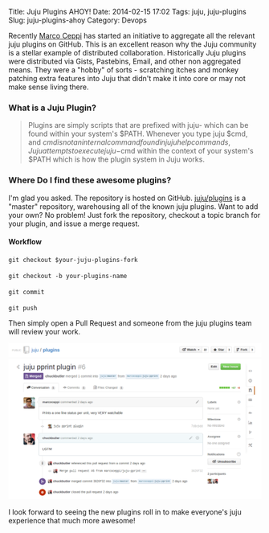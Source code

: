 Title: Juju Plugins AHOY!
Date: 2014-02-15 17:02
Tags: juju, juju-plugins
Slug: juju-plugins-ahoy
Category: Devops

Recently [Marco Ceppi](http://marcoceppi.com) has started an initiative to aggregate all the relevant juju plugins on GitHub. This is an excellent reason why the Juju community is a stellar example of distributed collaboration. Historically Juju plugins were distributed via Gists, Pastebins, Email, and other non aggregated means. They were a "hobby" of sorts - scratching itches and monkey patching extra features into Juju that didn't make it into core or may not make sense living there.

### What is a Juju Plugin?

> Plugins are simply scripts that are prefixed with juju- which can be found within your system's $PATH. Whenever you type juju $cmd, and $cmd is not an internal command found in juju help commands, Juju attempts to execute juju-$cmd within the context of your system's $PATH which is how the plugin system in Juju works.

### Where Do I find these awesome plugins?

I'm glad you asked. The repository is hosted on GitHub. [juju/plugins](https://github.com/juju/plugins) is a "master" repository, warehousing all of the known juju plugins.  Want to add your own? No problem! Just fork the repository, checkout a topic branch for your plugin, and issue a merge request.

#### Workflow
```
git checkout $your-juju-plugins-fork

git checkout -b your-plugins-name

git commit

git push
```

Then simply open a Pull Request and someone from the juju plugins team will review your work.

![](/content/images/2014/Feb/Selection_017.png)


I look forward to seeing the new plugins roll in to make everyone's juju experience that much more awesome!
